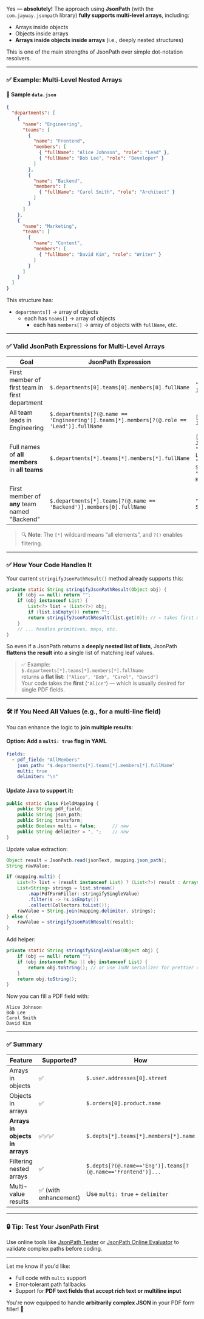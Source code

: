 Yes — **absolutely!** The approach using **JsonPath** (with the `com.jayway.jsonpath` library) **fully supports multi-level arrays**, including:

- Arrays inside objects  
- Objects inside arrays  
- **Arrays inside objects inside arrays** (i.e., deeply nested structures)

This is one of the main strengths of JsonPath over simple dot-notation resolvers.

---

### ✅ Example: Multi-Level Nested Arrays

#### 📄 Sample `data.json`
```json
{
  "departments": [
    {
      "name": "Engineering",
      "teams": [
        {
          "name": "Frontend",
          "members": [
            { "fullName": "Alice Johnson", "role": "Lead" },
            { "fullName": "Bob Lee", "role": "Developer" }
          ]
        },
        {
          "name": "Backend",
          "members": [
            { "fullName": "Carol Smith", "role": "Architect" }
          ]
        }
      ]
    },
    {
      "name": "Marketing",
      "teams": [
        {
          "name": "Content",
          "members": [
            { "fullName": "David Kim", "role": "Writer" }
          ]
        }
      ]
    }
  ]
}
```

This structure has:
- `departments[]` → array of objects  
  - each has `teams[]` → array of objects  
    - each has `members[]` → array of objects with `fullName`, etc.

---

### ✅ Valid JsonPath Expressions for Multi-Level Arrays

| Goal | JsonPath Expression | Result |
|------|---------------------|--------|
| First member of first team in first department | `$.departments[0].teams[0].members[0].fullName` | `"Alice Johnson"` |
| All team leads in Engineering | `$.departments[?(@.name == 'Engineering')].teams[*].members[?(@.role == 'Lead')].fullName` | `["Alice Johnson"]` |
| Full names of **all members** in **all teams** | `$.departments[*].teams[*].members[*].fullName` | `["Alice Johnson", "Bob Lee", "Carol Smith", "David Kim"]` |
| First member of **any** team named "Backend" | `$.departments[*].teams[?(@.name == 'Backend')].members[0].fullName` | `"Carol Smith"` |

> 🔍 **Note**: The `[*]` wildcard means “all elements”, and `?()` enables filtering.

---

### ✅ How Your Code Handles It

Your current `stringifyJsonPathResult()` method already supports this:

```java
private static String stringifyJsonPathResult(Object obj) {
    if (obj == null) return "";
    if (obj instanceof List) {
        List<?> list = (List<?>) obj;
        if (list.isEmpty()) return "";
        return stringifyJsonPathResult(list.get(0)); // ← takes first match
    }
    // ... handles primitives, maps, etc.
}
```

So even if a JsonPath returns a **deeply nested list of lists**, JsonPath **flattens the result** into a single list of matching leaf values.

> ✅ Example:  
> `$.departments[*].teams[*].members[*].fullName`  
> returns a **flat list**: `["Alice", "Bob", "Carol", "David"]`  
> Your code takes the **first** (`"Alice"`) — which is usually desired for single PDF fields.

---

### 🛠️ If You Need **All Values** (e.g., for a multi-line field)

You can enhance the logic to **join multiple results**:

#### Option: Add a `multi: true` flag in YAML

```yaml
fields:
  - pdf_field: "AllMembers"
    json_path: "$.departments[*].teams[*].members[*].fullName"
    multi: true
    delimiter: "\n"
```

#### Update Java to support it:

```java
public static class FieldMapping {
    public String pdf_field;
    public String json_path;
    public String transform;
    public Boolean multi = false;      // new
    public String delimiter = ", ";    // new
}
```

Update value extraction:

```java
Object result = JsonPath.read(jsonText, mapping.json_path);
String rawValue;

if (mapping.multi) {
    List<?> list = (result instanceof List) ? (List<?>) result : Arrays.asList(result);
    List<String> strings = list.stream()
        .map(PdfFormFiller::stringifySingleValue)
        .filter(s -> !s.isEmpty())
        .collect(Collectors.toList());
    rawValue = String.join(mapping.delimiter, strings);
} else {
    rawValue = stringifyJsonPathResult(result);
}
```

Add helper:

```java
private static String stringifySingleValue(Object obj) {
    if (obj == null) return "";
    if (obj instanceof Map || obj instanceof List) {
        return obj.toString(); // or use JSON serializer for prettier output
    }
    return obj.toString();
}
```

Now you can fill a PDF field with:
```
Alice Johnson
Bob Lee
Carol Smith
David Kim
```

---

### ✅ Summary

| Feature | Supported? | How |
|-------|-----------|-----|
| Arrays in objects | ✅ | `$.user.addresses[0].street` |
| Objects in arrays | ✅ | `$.orders[0].product.name` |
| **Arrays in objects in arrays** | ✅✅✅ | `$.depts[*].teams[*].members[*].name` |
| Filtering nested arrays | ✅ | `$.depts[?(@.name=='Eng')].teams[?(@.name=='Frontend')]...` |
| Multi-value results | ✅ (with enhancement) | Use `multi: true` + `delimiter` |

---

### 🔒 Tip: Test Your JsonPath First

Use online tools like [JsonPath Tester](https://jsonpath.com/) or [JsonPath Online Evaluator](https://jsonpath.herokuapp.com/) to validate complex paths before coding.

---

Let me know if you'd like:
- Full code with `multi` support
- Error-tolerant path fallbacks
- Support for **PDF text fields that accept rich text or multiline input**

You're now equipped to handle **arbitrarily complex JSON** in your PDF form filler! 🚀
